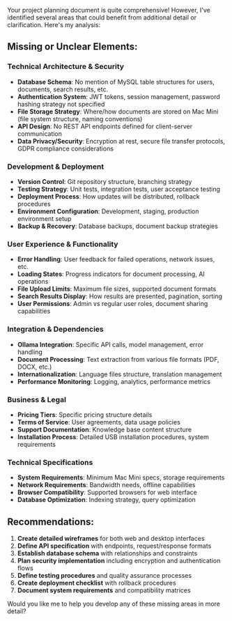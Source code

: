 Your project planning document is quite comprehensive! However, I've identified several areas that could benefit from additional detail or clarification. Here's my analysis:

## Missing or Unclear Elements:

### **Technical Architecture & Security**
- **Database Schema**: No mention of MySQL table structures for users, documents, search results, etc.
- **Authentication System**: JWT tokens, session management, password hashing strategy not specified
- **File Storage Strategy**: Where/how documents are stored on Mac Mini (file system structure, naming conventions)
- **API Design**: No REST API endpoints defined for client-server communication
- **Data Privacy/Security**: Encryption at rest, secure file transfer protocols, GDPR compliance considerations

### **Development & Deployment**
- **Version Control**: Git repository structure, branching strategy
- **Testing Strategy**: Unit tests, integration tests, user acceptance testing
- **Deployment Process**: How updates will be distributed, rollback procedures
- **Environment Configuration**: Development, staging, production environment setup
- **Backup & Recovery**: Database backups, document backup strategies

### **User Experience & Functionality**
- **Error Handling**: User feedback for failed operations, network issues, etc.
- **Loading States**: Progress indicators for document processing, AI operations
- **File Upload Limits**: Maximum file sizes, supported document formats
- **Search Results Display**: How results are presented, pagination, sorting
- **User Permissions**: Admin vs regular user roles, document sharing capabilities

### **Integration & Dependencies**
- **Ollama Integration**: Specific API calls, model management, error handling
- **Document Processing**: Text extraction from various file formats (PDF, DOCX, etc.)
- **Internationalization**: Language files structure, translation management
- **Performance Monitoring**: Logging, analytics, performance metrics

### **Business & Legal**
- **Pricing Tiers**: Specific pricing structure details
- **Terms of Service**: User agreements, data usage policies
- **Support Documentation**: Knowledge base content structure
- **Installation Process**: Detailed USB installation procedures, system requirements

### **Technical Specifications**
- **System Requirements**: Minimum Mac Mini specs, storage requirements
- **Network Requirements**: Bandwidth needs, offline capabilities
- **Browser Compatibility**: Supported browsers for web interface
- **Database Optimization**: Indexing strategy, query optimization

## Recommendations:

1. **Create detailed wireframes** for both web and desktop interfaces
2. **Define API specification** with endpoints, request/response formats
3. **Establish database schema** with relationships and constraints
4. **Plan security implementation** including encryption and authentication flows
5. **Define testing procedures** and quality assurance processes
6. **Create deployment checklist** with rollback procedures
7. **Document system requirements** and compatibility matrices

Would you like me to help you develop any of these missing areas in more detail?
